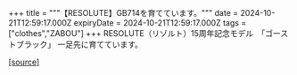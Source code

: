 +++
title = """【RESOLUTE】GB714を育てています。"""
date = 2024-10-21T12:59:17.000Z
expiryDate = 2024-10-21T12:59:17.000Z
tags = ["clothes","ZABOU"]
+++
RESOLUTE（リゾルト）15周年記念モデル　「ゴーストブラック」 一足先に育てています。

[[source]](https://zabou.org/2024/10/21/310729/)
